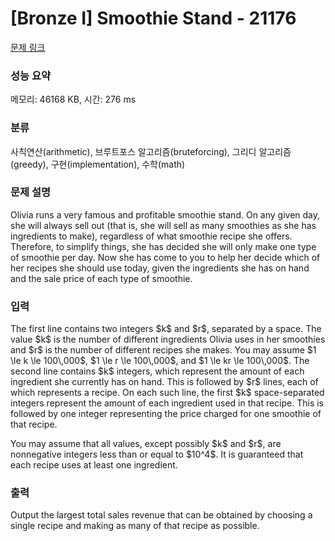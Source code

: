 # [Bronze I] Smoothie Stand - 21176 

[문제 링크](https://www.acmicpc.net/problem/21176) 

### 성능 요약

메모리: 46168 KB, 시간: 276 ms

### 분류

사칙연산(arithmetic), 브루트포스 알고리즘(bruteforcing), 그리디 알고리즘(greedy), 구현(implementation), 수학(math)

### 문제 설명

<p>Olivia runs a very famous and profitable smoothie stand. On any given day, she will always sell out (that is, she will sell as many smoothies as she has ingredients to make), regardless of what smoothie recipe she offers. Therefore, to simplify things, she has decided she will only make one type of smoothie per day. Now she has come to you to help her decide which of her recipes she should use today, given the ingredients she has on hand and the sale price of each type of smoothie.</p>

### 입력 

 <p>The first line contains two integers $k$ and $r$, separated by a space. The value $k$ is the number of different ingredients Olivia uses in her smoothies and $r$ is the number of different recipes she makes. You may assume $1 \le k \le 100\,000$, $1 \le r \le 100\,000$, and $1 \le kr \le 100\,000$. The second line contains $k$ integers, which represent the amount of each ingredient she currently has on hand. This is followed by $r$ lines, each of which represents a recipe. On each such line, the first $k$ space-separated integers represent the amount of each ingredient used in that recipe. This is followed by one integer representing the price charged for one smoothie of that recipe.</p>

<p>You may assume that all values, except possibly $k$ and $r$, are nonnegative integers less than or equal to $10^4$. It is guaranteed that each recipe uses at least one ingredient.</p>

### 출력 

 <p>Output the largest total sales revenue that can be obtained by choosing a single recipe and making as many of that recipe as possible.</p>

